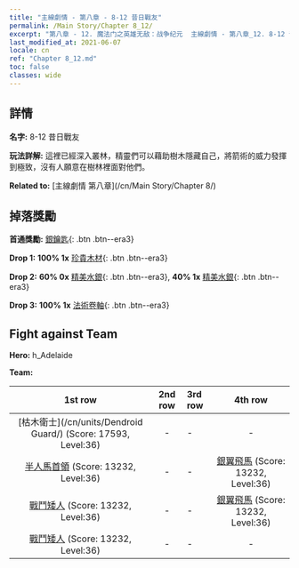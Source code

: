 ```yaml
---
title: "主線劇情 - 第八章 - 8-12 昔日戰友"
permalink: /Main Story/Chapter 8_12/
excerpt: "第八章 - 12. 魔法门之英雄无敌：战争纪元  主線劇情 - 第八章_12. 8-12 昔日戰友"
last_modified_at: 2021-06-07
locale: cn
ref: "Chapter 8_12.md"
toc: false
classes: wide
---
```


## 詳情

 **名字:** 8-12 昔日戰友

 **玩法詳解:** 這裡已經深入叢林，精靈們可以藉助樹木隱藏自己，將箭術的威力發揮到極致，沒有人願意在樹林裡面對他們。

 **Related to:** [主線劇情 第八章](/cn/Main Story/Chapter 8/)

## 掉落獎勵

 **首通獎勵:** [銀鑰匙](/cn/Items/con_693/){: .btn .btn--era3}

 **Drop 1:** **100% 1x** [珍貴木材](/cn/Items/mat_27/){: .btn .btn--era3}

 **Drop 2:** **60% 0x** [精美水銀](/cn/Items/mat_21/){: .btn .btn--era3}, **40% 1x** [精美水銀](/cn/Items/mat_21/){: .btn .btn--era3}

 **Drop 3:** **100% 1x** [法術卷軸](/cn/Items/con_694/){: .btn .btn--era3}


## Fight against Team
 **Hero:** h_Adelaide

 **Team:**


  | 1st row | 2nd row | 3rd row | 4th row |
  |:----:|:----:|:----|:----:|
  | [枯木衛士](/cn/units/Dendroid Guard/) (Score: 17593, Level:36)  | - | - | - |
  | [半人馬首領](/cn/units/Centaur/) (Score: 13232, Level:36)  | - | - | [銀翼飛馬](/cn/units/Pegasus/) (Score: 13232, Level:36)  |
  | [戰鬥矮人](/cn/units/Dwarf/) (Score: 13232, Level:36)  | - | - | [銀翼飛馬](/cn/units/Pegasus/) (Score: 13232, Level:36)  |
  | [戰鬥矮人](/cn/units/Dwarf/) (Score: 13232, Level:36)  | - | - | - |


